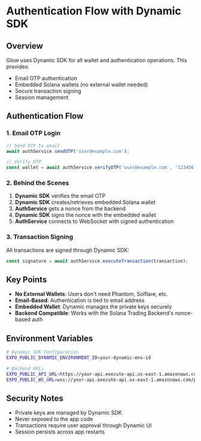 # Authentication Flow with Dynamic SDK

## Overview

Glow uses Dynamic SDK for all wallet and authentication operations. This provides:
- Email OTP authentication
- Embedded Solana wallets (no external wallet needed)
- Secure transaction signing
- Session management

## Authentication Flow

### 1. Email OTP Login
```typescript
// Send OTP to email
await authService.sendOTP('user@example.com');

// Verify OTP
const wallet = await authService.verifyOTP('user@example.com', '123456');
```

### 2. Behind the Scenes
1. **Dynamic SDK** verifies the email OTP
2. **Dynamic SDK** creates/retrieves embedded Solana wallet
3. **AuthService** gets a nonce from the backend
4. **Dynamic SDK** signs the nonce with the embedded wallet
5. **AuthService** connects to WebSocket with signed authentication

### 3. Transaction Signing
All transactions are signed through Dynamic SDK:
```typescript
const signature = await authService.executeTransaction(transaction);
```

## Key Points

- **No External Wallets**: Users don't need Phantom, Solflare, etc.
- **Email-Based**: Authentication is tied to email address
- **Embedded Wallet**: Dynamic manages the private keys securely
- **Backend Compatible**: Works with the Solana Trading Backend's nonce-based auth

## Environment Variables

```bash
# Dynamic SDK Configuration
EXPO_PUBLIC_DYNAMIC_ENVIRONMENT_ID=your-dynamic-env-id

# Backend URLs
EXPO_PUBLIC_API_URL=https://your-api.execute-api.us-east-1.amazonaws.com
EXPO_PUBLIC_WS_URL=wss://your-api.execute-api.us-east-1.amazonaws.com/production
```

## Security Notes

- Private keys are managed by Dynamic SDK
- Never exposed to the app code
- Transactions require user approval through Dynamic UI
- Session persists across app restarts 
